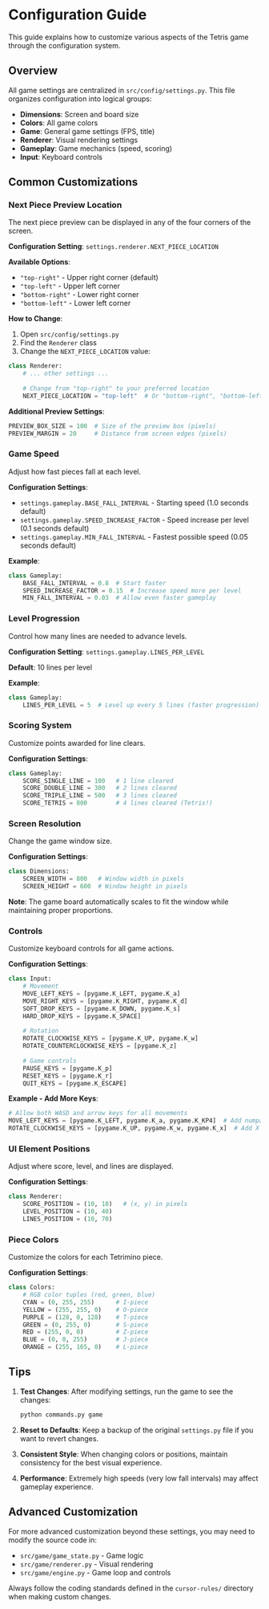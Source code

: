 # Configuration Guide

This guide explains how to customize various aspects of the Tetris game through the configuration system.

## Overview

All game settings are centralized in `src/config/settings.py`. This file organizes configuration into logical groups:
- **Dimensions**: Screen and board size
- **Colors**: All game colors
- **Game**: General game settings (FPS, title)
- **Renderer**: Visual rendering settings
- **Gameplay**: Game mechanics (speed, scoring)
- **Input**: Keyboard controls

## Common Customizations

### Next Piece Preview Location

The next piece preview can be displayed in any of the four corners of the screen.

**Configuration Setting**: `settings.renderer.NEXT_PIECE_LOCATION`

**Available Options**:
- `"top-right"` - Upper right corner (default)
- `"top-left"` - Upper left corner
- `"bottom-right"` - Lower right corner
- `"bottom-left"` - Lower left corner

**How to Change**:

1. Open `src/config/settings.py`
2. Find the `Renderer` class
3. Change the `NEXT_PIECE_LOCATION` value:

```python
class Renderer:
    # ... other settings ...
    
    # Change from "top-right" to your preferred location
    NEXT_PIECE_LOCATION = "top-left"  # Or "bottom-right", "bottom-left"
```

**Additional Preview Settings**:
```python
PREVIEW_BOX_SIZE = 100  # Size of the preview box (pixels)
PREVIEW_MARGIN = 20     # Distance from screen edges (pixels)
```

### Game Speed

Adjust how fast pieces fall at each level.

**Configuration Settings**:
- `settings.gameplay.BASE_FALL_INTERVAL` - Starting speed (1.0 seconds default)
- `settings.gameplay.SPEED_INCREASE_FACTOR` - Speed increase per level (0.1 seconds default)
- `settings.gameplay.MIN_FALL_INTERVAL` - Fastest possible speed (0.05 seconds default)

**Example**:
```python
class Gameplay:
    BASE_FALL_INTERVAL = 0.8  # Start faster
    SPEED_INCREASE_FACTOR = 0.15  # Increase speed more per level
    MIN_FALL_INTERVAL = 0.03  # Allow even faster gameplay
```

### Level Progression

Control how many lines are needed to advance levels.

**Configuration Setting**: `settings.gameplay.LINES_PER_LEVEL`

**Default**: 10 lines per level

**Example**:
```python
class Gameplay:
    LINES_PER_LEVEL = 5  # Level up every 5 lines (faster progression)
```

### Scoring System

Customize points awarded for line clears.

**Configuration Settings**:
```python
class Gameplay:
    SCORE_SINGLE_LINE = 100   # 1 line cleared
    SCORE_DOUBLE_LINE = 300   # 2 lines cleared
    SCORE_TRIPLE_LINE = 500   # 3 lines cleared
    SCORE_TETRIS = 800        # 4 lines cleared (Tetris!)
```

### Screen Resolution

Change the game window size.

**Configuration Settings**:
```python
class Dimensions:
    SCREEN_WIDTH = 800   # Window width in pixels
    SCREEN_HEIGHT = 600  # Window height in pixels
```

**Note**: The game board automatically scales to fit the window while maintaining proper proportions.

### Controls

Customize keyboard controls for all game actions.

**Configuration Settings**:
```python
class Input:
    # Movement
    MOVE_LEFT_KEYS = [pygame.K_LEFT, pygame.K_a]
    MOVE_RIGHT_KEYS = [pygame.K_RIGHT, pygame.K_d]
    SOFT_DROP_KEYS = [pygame.K_DOWN, pygame.K_s]
    HARD_DROP_KEYS = [pygame.K_SPACE]
    
    # Rotation
    ROTATE_CLOCKWISE_KEYS = [pygame.K_UP, pygame.K_w]
    ROTATE_COUNTERCLOCKWISE_KEYS = [pygame.K_z]
    
    # Game controls
    PAUSE_KEYS = [pygame.K_p]
    RESET_KEYS = [pygame.K_r]
    QUIT_KEYS = [pygame.K_ESCAPE]
```

**Example - Add More Keys**:
```python
# Allow both WASD and arrow keys for all movements
MOVE_LEFT_KEYS = [pygame.K_LEFT, pygame.K_a, pygame.K_KP4]  # Add numpad 4
ROTATE_CLOCKWISE_KEYS = [pygame.K_UP, pygame.K_w, pygame.K_x]  # Add X key
```

### UI Element Positions

Adjust where score, level, and lines are displayed.

**Configuration Settings**:
```python
class Renderer:
    SCORE_POSITION = (10, 10)   # (x, y) in pixels
    LEVEL_POSITION = (10, 40)
    LINES_POSITION = (10, 70)
```

### Piece Colors

Customize the colors for each Tetrimino piece.

**Configuration Settings**:
```python
class Colors:
    # RGB color tuples (red, green, blue)
    CYAN = (0, 255, 255)      # I-piece
    YELLOW = (255, 255, 0)    # O-piece
    PURPLE = (128, 0, 128)    # T-piece
    GREEN = (0, 255, 0)       # S-piece
    RED = (255, 0, 0)         # Z-piece
    BLUE = (0, 0, 255)        # J-piece
    ORANGE = (255, 165, 0)    # L-piece
```

## Tips

1. **Test Changes**: After modifying settings, run the game to see the changes:
   ```bash
   python commands.py game
   ```

2. **Reset to Defaults**: Keep a backup of the original `settings.py` file if you want to revert changes.

3. **Consistent Style**: When changing colors or positions, maintain consistency for the best visual experience.

4. **Performance**: Extremely high speeds (very low fall intervals) may affect gameplay experience.

## Advanced Customization

For more advanced customization beyond these settings, you may need to modify the source code in:
- `src/game/game_state.py` - Game logic
- `src/game/renderer.py` - Visual rendering
- `src/game/engine.py` - Game loop and controls

Always follow the coding standards defined in the `cursor-rules/` directory when making custom changes.

